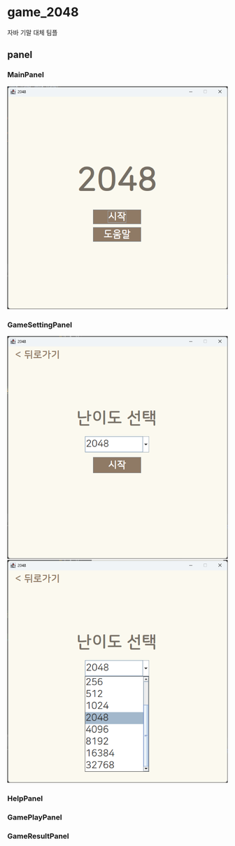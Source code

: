 # game_2048

자바 기말 대체 팀플

## panel

### MainPanel
![MainPanel.png](/assets/MainPanel.png)

### GameSettingPanel
![GameSettingPanel1.png](/assets/GameSettingPanel1.png)
![GameSetttingPanel2.png](/assets/GameSetttingPanel2.png)

### HelpPanel

### GamePlayPanel

### GameResultPanel

